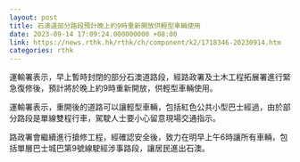```yaml
---
layout: post
title: 石澳道部分路段預計晚上約9時重新開放供輕型車輛使用
date: 2023-09-14 17:09:24.000000000 +08:00
link: https://news.rthk.hk/rthk/ch/component/k2/1718346-20230914.htm
categories: rthk
---
```


運輸署表示，早上暫時封閉的部分石澳道路段，經路政署及土木工程拓展署進行緊急復修後，預計將於晚上約9時重新開放，供輕型車輛使用。

運輸署表示，重開後的道路可以讓輕型車輛，包括紅色公共小型巴士經過，由於部分路段是單線雙程行車，駕駛人士要小心留意現場交通指示。

​路政署會繼續進行搶修工程，經確認安全後，致力在明早上午6時讓所有車輛，包括單層巴士城巴第9號線駛經涉事路段，讓居民進出石澳。
